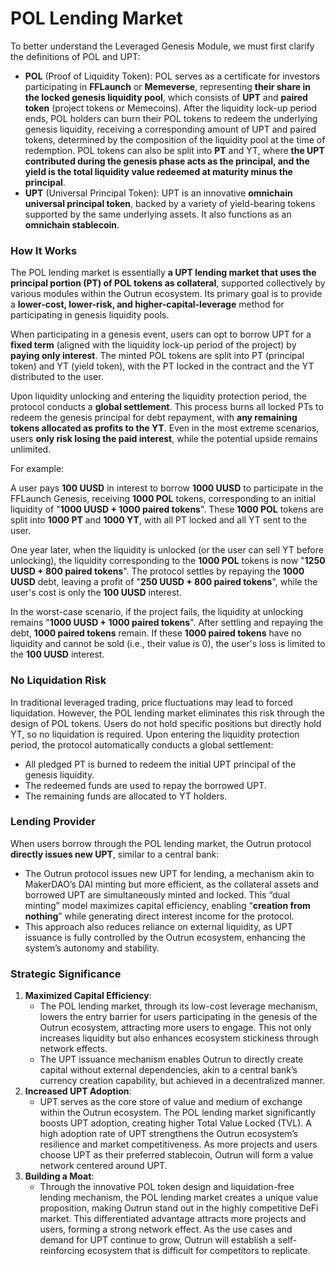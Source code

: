 # POL Lending Market

To better understand the Leveraged Genesis Module, we must first clarify the definitions of POL and UPT:

* **POL** (Proof of Liquidity Token): POL serves as a certificate for investors participating in **FFLaunch** or **Memeverse**, representing **their share in the locked genesis liquidity pool**, which consists of **UPT** and **paired token** (project tokens or Memecoins). After the liquidity lock-up period ends, POL holders can burn their POL tokens to redeem the underlying genesis liquidity, receiving a corresponding amount of UPT and paired tokens, determined by the composition of the liquidity pool at the time of redemption. POL tokens can also be split into **PT** and YT, where **the UPT contributed during the genesis phase acts as the principal, and the yield is the total liquidity value redeemed at maturity minus the principal**.
* **UPT** (Universal Principal Token): UPT is an innovative **omnichain universal principal token**, backed by a variety of yield-bearing tokens supported by the same underlying assets. It also functions as an **omnichain stablecoin**.

### **How It Works**

The POL lending market is essentially **a UPT lending market that uses the principal portion (PT) of POL tokens as collateral**, supported collectively by various modules within the Outrun ecosystem. Its primary goal is to provide a **lower-cost, lower-risk, and higher-capital-leverage** method for participating in genesis liquidity pools.

When participating in a genesis event, users can opt to borrow UPT for a **fixed term** (aligned with the liquidity lock-up period of the project) by **paying only interest**. The minted POL tokens are split into PT (principal token) and YT (yield token), with the PT locked in the contract and the YT distributed to the user.

Upon liquidity unlocking and entering the liquidity protection period, the protocol conducts a **global settlement**. This process burns all locked PTs to redeem the genesis principal for debt repayment, with **any remaining tokens allocated as profits to the YT**. Even in the most extreme scenarios, users **only risk losing the paid interest**, while the potential upside remains unlimited.

For example:

A user pays **100 UUSD** in interest to borrow **1000 UUSD** to participate in the FFLaunch Genesis, receiving **1000 POL** tokens, corresponding to an initial liquidity of "**1000 UUSD + 1000 paired tokens**". These **1000 POL** tokens are split into **1000 PT** and **1000 YT**, with all PT locked and all YT sent to the user.&#x20;

One year later, when the liquidity is unlocked (or the user can sell YT before unlocking), the liquidity corresponding to the **1000 POL** tokens is now "**1250 UUSD + 800 paired tokens**". The protocol settles by repaying the **1000 UUSD** debt, leaving a profit of "**250 UUSD + 800 paired tokens**", while the user's cost is only the **100 UUSD** interest.&#x20;

In the worst-case scenario, if the project fails, the liquidity at unlocking remains "**1000 UUSD + 1000 paired tokens**". After settling and repaying the debt, **1000 paired tokens** remain. If these **1000 paired tokens** have no liquidity and cannot be sold (i.e., their value is 0), the user's loss is limited to the **100 UUSD** interest.

### **No Liquidation Risk**

In traditional leveraged trading, price fluctuations may lead to forced liquidation. However, the POL lending market eliminates this risk through the design of POL tokens. Users do not hold specific positions but directly hold YT, so no liquidation is required. Upon entering the liquidity protection period, the protocol automatically conducts a global settlement:

* All pledged PT is burned to redeem the initial UPT principal of the genesis liquidity.
* The redeemed funds are used to repay the borrowed UPT.
* The remaining funds are allocated to YT holders.

### **Lending Provider**

When users borrow through the POL lending market, the Outrun protocol **directly issues new UPT**, similar to a central bank:

* The Outrun protocol issues new UPT for lending, a mechanism akin to MakerDAO’s DAI minting but more efficient, as the collateral assets and borrowed UPT are simultaneously minted and locked. This “dual minting” model maximizes capital efficiency, enabling “**creation from nothing**” while generating direct interest income for the protocol.
* This approach also reduces reliance on external liquidity, as UPT issuance is fully controlled by the Outrun ecosystem, enhancing the system’s autonomy and stability.

### **Strategic Significance**

1.   **Maximized Capital Efficiency**:
   * The POL lending market, through its low-cost leverage mechanism, lowers the entry barrier for users participating in the genesis of the Outrun ecosystem, attracting more users to engage. This not only increases liquidity but also enhances ecosystem stickiness through network effects.
   * The UPT issuance mechanism enables Outrun to directly create capital without external dependencies, akin to a central bank’s currency creation capability, but achieved in a decentralized manner.&#x20;
2. **Increased UPT Adoption**:
   * UPT serves as the core store of value and medium of exchange within the Outrun ecosystem. The POL lending market significantly boosts UPT adoption, creating higher Total Value Locked (TVL). A high adoption rate of UPT strengthens the Outrun ecosystem’s resilience and market competitiveness. As more projects and users choose UPT as their preferred stablecoin, Outrun will form a value network centered around UPT.&#x20;
3. **Building a Moat**:
   * Through the innovative POL token design and liquidation-free lending mechanism, the POL lending market creates a unique value proposition, making Outrun stand out in the highly competitive DeFi market. This differentiated advantage attracts more projects and users, forming a strong network effect. As the use cases and demand for UPT continue to grow, Outrun will establish a self-reinforcing ecosystem that is difficult for competitors to replicate.



